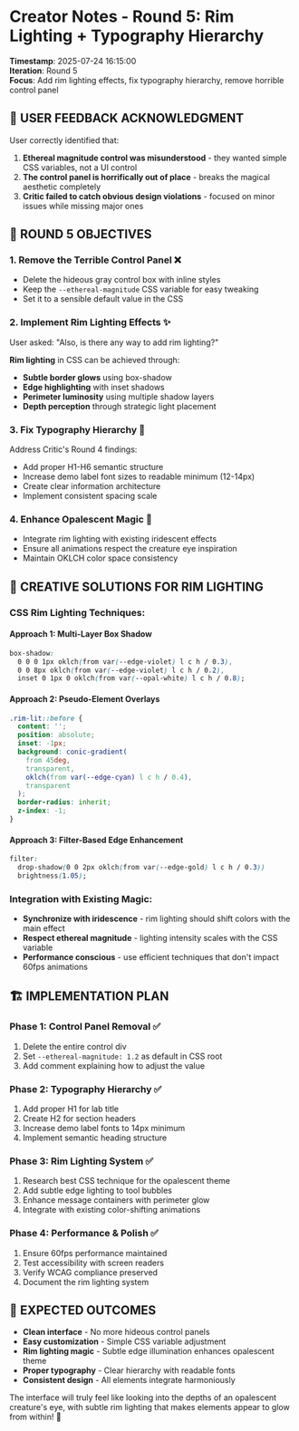 # Creator Notes - Round 5: Rim Lighting + Typography Hierarchy

**Timestamp**: 2025-07-24 16:15:00  
**Iteration**: Round 5  
**Focus**: Add rim lighting effects, fix typography hierarchy, remove horrible control panel

## 🚨 USER FEEDBACK ACKNOWLEDGMENT

User correctly identified that:
1. **Ethereal magnitude control was misunderstood** - they wanted simple CSS variables, not a UI control
2. **The control panel is horrifically out of place** - breaks the magical aesthetic completely  
3. **Critic failed to catch obvious design violations** - focused on minor issues while missing major ones

## 🎯 ROUND 5 OBJECTIVES

### 1. **Remove the Terrible Control Panel** ❌
- Delete the hideous gray control box with inline styles
- Keep the `--ethereal-magnitude` CSS variable for easy tweaking
- Set it to a sensible default value in the CSS

### 2. **Implement Rim Lighting Effects** ✨
User asked: "Also, is there any way to add rim lighting?"

**Rim lighting** in CSS can be achieved through:
- **Subtle border glows** using box-shadow
- **Edge highlighting** with inset shadows  
- **Perimeter luminosity** using multiple shadow layers
- **Depth perception** through strategic light placement

### 3. **Fix Typography Hierarchy** 📝
Address Critic's Round 4 findings:
- Add proper H1-H6 semantic structure
- Increase demo label font sizes to readable minimum (12-14px)
- Create clear information architecture
- Implement consistent spacing scale

### 4. **Enhance Opalescent Magic** 🌈
- Integrate rim lighting with existing iridescent effects
- Ensure all animations respect the creature eye inspiration
- Maintain OKLCH color space consistency

## 🔮 CREATIVE SOLUTIONS FOR RIM LIGHTING

### **CSS Rim Lighting Techniques**:

#### **Approach 1: Multi-Layer Box Shadow**
```css
box-shadow: 
  0 0 0 1px oklch(from var(--edge-violet) l c h / 0.3),
  0 0 8px oklch(from var(--edge-violet) l c h / 0.2),
  inset 0 1px 0 oklch(from var(--opal-white) l c h / 0.8);
```

#### **Approach 2: Pseudo-Element Overlays**
```css
.rim-lit::before {
  content: '';
  position: absolute;
  inset: -1px;
  background: conic-gradient(
    from 45deg,
    transparent,
    oklch(from var(--edge-cyan) l c h / 0.4),
    transparent
  );
  border-radius: inherit;
  z-index: -1;
}
```

#### **Approach 3: Filter-Based Edge Enhancement**
```css
filter: 
  drop-shadow(0 0 2px oklch(from var(--edge-gold) l c h / 0.3))
  brightness(1.05);
```

### **Integration with Existing Magic**:
- **Synchronize with iridescence** - rim lighting should shift colors with the main effect
- **Respect ethereal magnitude** - lighting intensity scales with the CSS variable
- **Performance conscious** - use efficient techniques that don't impact 60fps animations

## 🏗️ IMPLEMENTATION PLAN

### Phase 1: Control Panel Removal ✅
1. Delete the entire control div
2. Set `--ethereal-magnitude: 1.2` as default in CSS root
3. Add comment explaining how to adjust the value

### Phase 2: Typography Hierarchy ✅  
1. Add proper H1 for lab title
2. Create H2 for section headers
3. Increase demo label fonts to 14px minimum
4. Implement semantic heading structure

### Phase 3: Rim Lighting System ✅
1. Research best CSS technique for the opalescent theme
2. Add subtle edge lighting to tool bubbles
3. Enhance message containers with perimeter glow
4. Integrate with existing color-shifting animations

### Phase 4: Performance & Polish ✅
1. Ensure 60fps performance maintained
2. Test accessibility with screen readers
3. Verify WCAG compliance preserved
4. Document the rim lighting system

## 🎨 EXPECTED OUTCOMES

- **Clean interface** - No more hideous control panels
- **Easy customization** - Simple CSS variable adjustment  
- **Rim lighting magic** - Subtle edge illumination enhances opalescent theme
- **Proper typography** - Clear hierarchy with readable fonts
- **Consistent design** - All elements integrate harmoniously

The interface will truly feel like looking into the depths of an opalescent creature's eye, with subtle rim lighting that makes elements appear to glow from within! 🌟